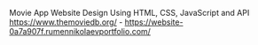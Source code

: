Movie App Website Design Using HTML, CSS, JavaScript and API https://www.themoviedb.org/ - https://website-0a7a907f.rumennikolaevportfolio.com/
